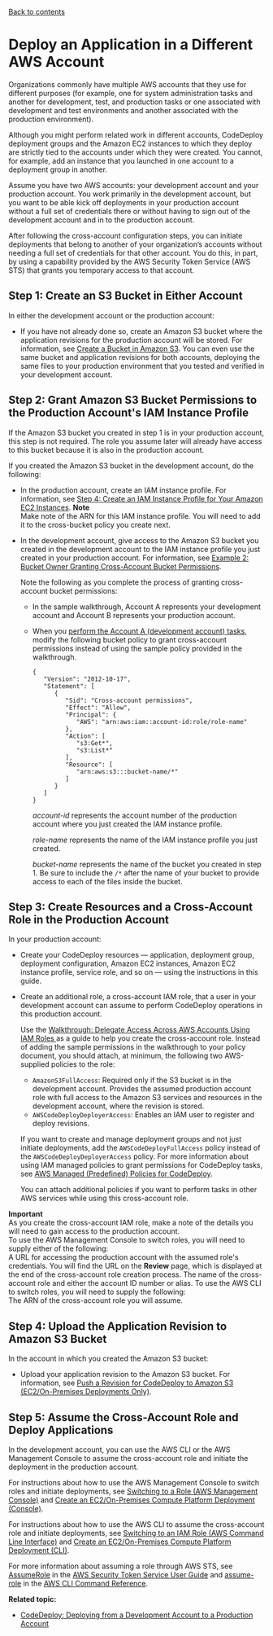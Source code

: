 [Back to contents](index.md)

# Deploy an Application in a Different AWS Account<a name="deployments-cross-account"></a>

Organizations commonly have multiple AWS accounts that they use for different purposes \(for example, one for system administration tasks and another for development, test, and production tasks or one associated with development and test environments and another associated with the production environment\)\.

Although you might perform related work in different accounts, CodeDeploy deployment groups and the Amazon EC2 instances to which they deploy are strictly tied to the accounts under which they were created\. You cannot, for example, add an instance that you launched in one account to a deployment group in another\.

Assume you have two AWS accounts: your development account and your production account\. You work primarily in the development account, but you want to be able kick off deployments in your production account without a full set of credentials there or without having to sign out of the development account and in to the production account\. 

After following the cross\-account configuration steps, you can initiate deployments that belong to another of your organization’s accounts without needing a full set of credentials for that other account\. You do this, in part, by using a capability provided by the AWS Security Token Service \(AWS STS\) that grants you temporary access to that account\. 

## Step 1: Create an S3 Bucket in Either Account<a name="deployments-cross-account-1-create-s3-bucket"></a>

In either the development account or the production account:
+ If you have not already done so, create an Amazon S3 bucket where the application revisions for the production account will be stored\. For information, see [Create a Bucket in Amazon S3](https://docs.aws.amazon.com/AmazonS3/latest/gsg/CreatingABucket.html)\. You can even use the same bucket and application revisions for both accounts, deploying the same files to your production environment that you tested and verified in your development account\.

## Step 2: Grant Amazon S3 Bucket Permissions to the Production Account's IAM Instance Profile<a name="deployments-cross-account-2-grant-bucket-permissions"></a>

If the Amazon S3 bucket you created in step 1 is in your production account, this step is not required\. The role you assume later will already have access to this bucket because it is also in the production account\.

If you created the Amazon S3 bucket in the development account, do the following:
+ In the production account, create an IAM instance profile\. For information, see [Step 4: Create an IAM Instance Profile for Your Amazon EC2 Instances](getting-started-create-iam-instance-profile.md)\. 
**Note**  
Make note of the ARN for this IAM instance profile\. You will need to add it to the cross\-bucket policy you create next\.
+ In the development account, give access to the Amazon S3 bucket you created in the development account to the IAM instance profile you just created in your production account\. For information, see [ Example 2: Bucket Owner Granting Cross\-Account Bucket Permissions](https://docs.aws.amazon.com/AmazonS3/latest/dev/example-walkthroughs-managing-access-example2.html)\. 

  Note the following as you complete the process of granting cross\-account bucket permissions:
  + In the sample walkthrough, Account A represents your development account and Account B represents your production account\. 
  + When you [perform the Account A \(development account\) tasks](https://docs.aws.amazon.com/AmazonS3/latest/dev/example-walkthroughs-managing-access-example2.html#access-policies-walkthrough-cross-account-permissions-acctA-tasks), modify the following bucket policy to grant cross\-account permissions instead of using the sample policy provided in the walkthrough\.

    ```
    {
       "Version": "2012-10-17",
       "Statement": [
          {
             "Sid": "Cross-account permissions",
             "Effect": "Allow",
             "Principal": {
                "AWS": "arn:aws:iam::account-id:role/role-name" 
             },
             "Action": [
                "s3:Get*",
                "s3:List*"
             ],
             "Resource": [
                "arn:aws:s3:::bucket-name/*"
             ]
          }
       ]
    }
    ```

    *account\-id* represents the account number of the production account where you just created the IAM instance profile\.

    *role\-name* represents the name of the IAM instance profile you just created\.

    *bucket\-name* represents the name of the bucket you created in step 1\. Be sure to include the `/*` after the name of your bucket to provide access to each of the files inside the bucket\.

## Step 3: Create Resources and a Cross\-Account Role in the Production Account<a name="deployments-cross-account-3-create-resources-and-role"></a>

In your production account:
+ Create your CodeDeploy resources — application, deployment group, deployment configuration, Amazon EC2 instances, Amazon EC2 instance profile, service role, and so on — using the instructions in this guide\.
+ Create an additional role, a cross\-account IAM role, that a user in your development account can assume to perform CodeDeploy operations in this production account\. 

  Use the [Walkthrough: Delegate Access Across AWS Accounts Using IAM Roles ](https://docs.aws.amazon.com/IAM/latest/UserGuide/walkthru_cross-account-with-roles.html) as a guide to help you create the cross\-account role\. Instead of adding the sample permissions in the walkthrough to your policy document, you should attach, at minimum, the following two AWS\-supplied policies to the role: 
  + `AmazonS3FullAccess`: Required only if the S3 bucket is in the development account\. Provides the assumed production account role with full access to the Amazon S3 services and resources in the development account, where the revision is stored\. 
  + `AWSCodeDeployDeployerAccess`: Enables an IAM user to register and deploy revisions\. 

  If you want to create and manage deployment groups and not just initiate deployments, add the `AWSCodeDeployFullAccess` policy instead of the `AWSCodeDeployDeployerAccess` policy\. For more information about using IAM managed policies to grant permissions for CodeDeploy tasks, see [AWS Managed \(Predefined\) Policies for CodeDeploy](auth-and-access-control-iam-identity-based-access-control.md#managed-policies)\. 

  You can attach additional policies if you want to perform tasks in other AWS services while using this cross\-account role\.

**Important**  
As you create the cross\-account IAM role, make a note of the details you will need to gain access to the production account\.  
To use the AWS Management Console to switch roles, you will need to supply either of the following:  
A URL for accessing the production account with the assumed role's credentials\. You will find the URL on the **Review** page, which is displayed at the end of the cross\-account role creation process\.
The name of the cross\-account role and either the account ID number or alias\. 
To use the AWS CLI to switch roles, you will need to supply the following:  
The ARN of the cross\-account role you will assume\.

## Step 4: Upload the Application Revision to Amazon S3 Bucket<a name="deployments-cross-account-4-upload-application-revision"></a>

In the account in which you created the Amazon S3 bucket:
+ Upload your application revision to the Amazon S3 bucket\. For information, see [Push a Revision for CodeDeploy to Amazon S3 \(EC2/On\-Premises Deployments Only\)](application-revisions-push.md)\. 

## Step 5: Assume the Cross\-Account Role and Deploy Applications<a name="deployments-cross-account-5-assume-role-and-deploy"></a>

In the development account, you can use the AWS CLI or the AWS Management Console to assume the cross\-account role and initiate the deployment in the production account\. 

For instructions about how to use the AWS Management Console to switch roles and initiate deployments, see [Switching to a Role \(AWS Management Console\)](https://docs.aws.amazon.com/IAM/latest/UserGuide/id_roles_use_switch-role-console.html) and [Create an EC2/On\-Premises Compute Platform Deployment \(Console\)](deployments-create-console.md)\.

For instructions about how to use the AWS CLI to assume the cross\-account role and initiate deployments, see [Switching to an IAM Role \(AWS Command Line Interface\)](https://docs.aws.amazon.com/IAM/latest/UserGuide/id_roles_use_switch-role-cli.html) and [Create an EC2/On\-Premises Compute Platform Deployment \(CLI\)](deployments-create-cli.md)\.

For more information about assuming a role through AWS STS, see [AssumeRole](https://docs.aws.amazon.com/STS/latest/APIReference/API_AssumeRole.html) in the [AWS Security Token Service User Guide](https://docs.aws.amazon.com/STS/latest/APIReference/Welcome.html) and [assume\-role](https://docs.aws.amazon.com/cli/latest/reference/sts/assume-role.html) in the [AWS CLI Command Reference](https://docs.aws.amazon.com/cli/latest/reference/)\.

**Related topic:**
+ [CodeDeploy: Deploying from a Development Account to a Production Account](http://aws.amazon.com/blogs/devops/aws-codedeploy-deploying-from-a-development-account-to-a-production-account/)